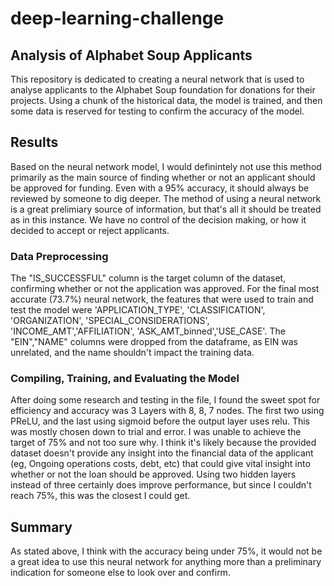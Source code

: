 # deep-learning-challenge


## Analysis of Alphabet Soup Applicants
This repository is dedicated to creating a neural network that is used to analyse applicants to the Alphabet Soup foundation for donations for their projects. Using a chunk of the historical data, the model is trained, and then some data is reserved for testing to confirm the accuracy of the model. 


## Results
Based on the neural network model, I would definintely not use this method primarily as the main source of finding whether or not an applicant should be approved for funding. Even with a 95% accuracy, it should always be reviewed by someone to dig deeper. The method of using a neural network is a great prelimiary source of information, but that's all it should be treated as in this instance. We have no control of the decision making, or how it decided to accept or reject applicants.


### Data Preprocessing
The "IS_SUCCESSFUL" column is the target column of the dataset, confirming whether or not the application was approved. For the final most accurate (73.7%) neural network, the features that were used to train and test the model were 'APPLICATION_TYPE', 'CLASSIFICATION', 'ORGANIZATION', 'SPECIAL_CONSIDERATIONS', 'INCOME_AMT','AFFILIATION', 'ASK_AMT_binned','USE_CASE'.
The "EIN","NAME" columns were dropped from the dataframe, as EIN was unrelated, and the name shouldn't impact the training data.


### Compiling, Training, and Evaluating the Model
After doing some research and testing in the file, I found the sweet spot for efficiency and accuracy was 3 Layers with 8, 8, 7 nodes. The first two using PReLU, and the last using sigmoid before the output layer uses relu. This was mostly chosen down to trial and error. I was unable to achieve the target of 75% and not too sure why. I think it's likely because the provided dataset doesn't provide any insight into the financial data of the applicant (eg, Ongoing operations costs, debt, etc) that could give vital insight into whether or not the loan should be approved. Using two hidden layers instead of three certainly does improve performance, but since I couldn't reach 75%, this was the closest I could get.


## Summary
As stated above, I think with the accuracy being under 75%, it would not be a great idea to use this neural network for anything more than a preliminary indication for someone else to look over and confirm.
